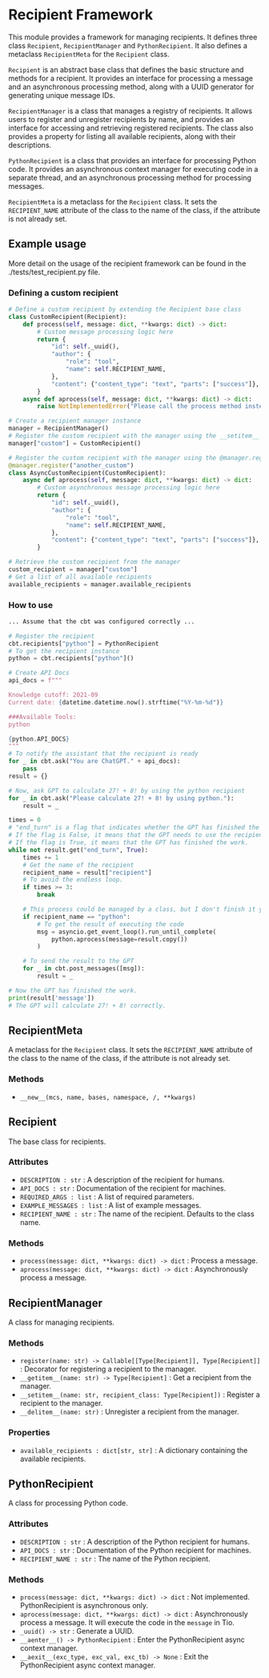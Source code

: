 # Recipient Framework

This module provides a framework for managing recipients. It defines three class `Recipient`, `RecipientManager` and `PythonRecipient`. It also defines a metaclass `RecipientMeta` for the `Recipient` class.

`Recipient` is an abstract base class that defines the basic structure and methods for a recipient. It provides an interface for processing a message and an asynchronous processing method, along with a UUID generator for generating unique message IDs.

`RecipientManager` is a class that manages a registry of recipients. It allows users to register and unregister recipients by name, and provides an interface for accessing and retrieving registered recipients. The class also provides a property for listing all available recipients, along with their descriptions.

`PythonRecipient` is a class that provides an interface for processing Python code. It provides an asynchronous context manager for executing code in a separate thread, and an asynchronous processing method for processing messages.

`RecipientMeta` is a metaclass for the `Recipient` class. It sets the `RECIPIENT_NAME` attribute of the class to the name of the class, if the attribute is not already set.

## Example usage

More detail on the usage of the recipient framework can be found in the ./tests/test_recipient.py file.

### Defining a custom recipient

```python
# Define a custom recipient by extending the Recipient base class
class CustomRecipient(Recipient):
    def process(self, message: dict, **kwargs: dict) -> dict:
        # Custom message processing logic here
        return {
            "id": self._uuid(),
            "author": {
                "role": "tool",
                "name": self.RECIPIENT_NAME,
            },
            "content": {"content_type": "text", "parts": ["success"]},
        }
    async def aprocess(self, message: dict, **kwargs: dict) -> dict:
        raise NotImplementedError("Please call the process method instead.")

# Create a recipient manager instance
manager = RecipientManager()
# Register the custom recipient with the manager using the __setitem__ method
manager["custom"] = CustomRecipient()

# Register the custom recipient with the manager using the @manager.register decorator
@manager.register("another_custom")
class AsyncCustomRecipient(CustomRecipient):
    async def aprocess(self, message: dict, **kwargs: dict) -> dict:
        # Custom asynchronous message processing logic here
        return {
            "id": self._uuid(),
            "author": {
                "role": "tool",
                "name": self.RECIPIENT_NAME,
            },
            "content": {"content_type": "text", "parts": ["success"]},
        }

# Retrieve the custom recipient from the manager
custom_recipient = manager["custom"]
# Get a list of all available recipients
available_recipients = manager.available_recipients
```

### How to use

```python
... Assume that the cbt was configured correctly ...

# Register the recipient
cbt.recipients["python"] = PythonRecipient
# To get the recipient instance
python = cbt.recipients["python"]()

# Create API Docs
api_docs = f"""

Knowledge cutoff: 2021-09
Current date: {datetime.datetime.now().strftime("%Y-%m-%d")}

###Available Tools:
python

{python.API_DOCS}
"""
# To notify the assistant that the recipient is ready
for _ in cbt.ask("You are ChatGPT." + api_docs):
    pass
result = {}

# Now, ask GPT to calculate 27! + 8! by using the python recipient
for _ in cbt.ask("Please calculate 27! + 8! by using python."):
    result = _

times = 0
# "end_turn" is a flag that indicates whether the GPT has finished the work.
# If the flag is False, it means that the GPT needs to use the recipient to help it.
# If the flag is True, it means that the GPT has finished the work.
while not result.get("end_turn", True):
    times += 1
    # Get the name of the recipient
    recipient_name = result["recipient"]
    # To avoid the endless loop.
    if times >= 3:
        break

    # This process could be managed by a class, but I don't finish it yet.
    if recipient_name == "python":
        # To get the result of executing the code
        msg = asyncio.get_event_loop().run_until_complete(
            python.aprocess(message=result.copy())
        )

    # To send the result to the GPT
    for _ in cbt.post_messages([msg]):
        result = _

# Now the GPT has finished the work.
print(result['message'])
# The GPT will calculate 27! + 8! correctly.
```

## RecipientMeta

A metaclass for the `Recipient` class. It sets the `RECIPIENT_NAME` attribute of the class to the name of the class, if the attribute is not already set.

### Methods

- `__new__(mcs, name, bases, namespace, /, **kwargs)`

## Recipient

The base class for recipients.

### Attributes

- `DESCRIPTION : str` : A description of the recipient for humans.
- `API_DOCS : str` : Documentation of the recipient for machines.
- `REQUIRED_ARGS : list` : A list of required parameters.
- `EXAMPLE_MESSAGES : list` : A list of example messages.
- `RECIPIENT_NAME : str` : The name of the recipient. Defaults to the class name.

### Methods

- `process(message: dict, **kwargs: dict) -> dict` : Process a message.
- `aprocess(message: dict, **kwargs: dict) -> dict` : Asynchronously process a message.

## RecipientManager

A class for managing recipients.

### Methods

- `register(name: str) -> Callable[[Type[Recipient]], Type[Recipient]]` : Decorator for registering a recipient to the manager.
- `__getitem__(name: str) -> Type[Recipient]` : Get a recipient from the manager.
- `__setitem__(name: str, recipient_class: Type[Recipient])` : Register a recipient to the manager.
- `__delitem__(name: str)` : Unregister a recipient from the manager.

### Properties

- `available_recipients : dict[str, str]` : A dictionary containing the available recipients.

## PythonRecipient

A class for processing Python code.

### Attributes

- `DESCRIPTION : str` : A description of the Python recipient for humans.
- `API_DOCS : str` : Documentation of the Python recipient for machines.
- `RECIPIENT_NAME : str` : The name of the Python recipient.

### Methods

- `process(message: dict, **kwargs: dict) -> dict` : Not implemented. PythonRecipient is asynchronous only.
- `aprocess(message: dict, **kwargs: dict) -> dict` : Asynchronously process a message. It will execute the code in the `message` in Tio.
- `_uuid() -> str` : Generate a UUID.
- `__aenter__() -> PythonRecipient` : Enter the PythonRecipient async context manager.
- `__aexit__(exc_type, exc_val, exc_tb) -> None` : Exit the PythonRecipient async context manager.
